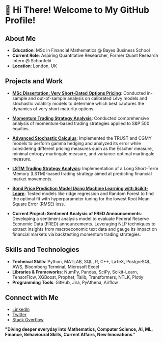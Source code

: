 # 👋 Hi There! Welcome to My GitHub Profile!

## About Me
- **Education**: MSc in Financial Mathematics @ Bayes Business School
- **Current Role**: Aspiring Quantitative Researcher, Former Quant Research Intern @ Schonfeld
- **Location**: London, UK

## Projects and Work
- **[MSc Dissertation: Very Short-Dated Options Pricing](https://github.com/Patelprachin/Very-Short-Dated-Options-Pricing)**: Conducted in-sample and out-of-sample analysis on calibrated Lévy models and stochastic volatility models to determine which best captures the dynamics of very short maturity options.

- **[Momentum Trading Strategy Analysis](https://github.com/Patelprachin/Momentum_Trading_Strategy_Backtest_and_Performance_Analysis)**: Conducted comprehensive analysis of momentum-based trading strategies applied to S&P 500 equities.

- **[Advanced Stochastic Calculus](https://github.com/Patelprachin/Advanced-Stochastic-Calculus)**: Implemented the TRUST and CGMY models to perform gamma hedging and analyzed its error while considering different pricing measures such as the Esscher measure, minimal entropy martingale measure, and variance-optimal martingale measure.

- **[LSTM Trading Strategy Analysis](https://github.com/Patelprachin/LSTM_Based_Trading_Strategy)**: Implementation of a Long Short-Term Memory (LSTM)-based trading strategy aimed at predicting financial market movements.

- **[Bond Price Prediction Model Using Machine Learning with Scikit-Learn](https://github.com/Patelprachin/Bond-Price-Prediction-Model-Machine-Learning-With-Scikit-Learn)**: Tested models like ridge regression and Random Forest to find the optimal fit with hyperparameter tuning for the lowest Root Mean Square Error (RMSE) loss.

- **Current Project: Sentiment Analysis of FRED Announcements**: Developing a sentiment analysis model to evaluate Federal Reserve Economic Data (FRED) announcements. Leveraging NLP techniques to extract insights from macroeconomic text data and gauge its impact on financial markets via backtesting momentum trading strategies.

## Skills and Technologies
- **Technical Skills**: Python, MATLAB, SQL, R, C++, LaTeX, PostgreSQL, AWS, Bloomberg Terminal, Microsoft Excel
- **Libraries & Frameworks**: NumPy, Pandas, SciPy, Scikit-Learn, TensorFlow, XGBoost, Prophet, Talib, Transformers, NTLK, Plotly
- **Programming Tools**: GitHub, Jira, PyAthena, Airflow

## Connect with Me
- [LinkedIn](https://www.linkedin.com/in/prachin-patel-48b003154/)
- [Twitter](https://twitter.com/prachin2002)
- [Stack Overflow](https://stackoverflow.com/users/22079361/prachin-patel)

**"Diving deeper everyday into Mathematics, Computer Science, AI, ML, Finance, Behavioural Skills, Current Affairs, New Innovations."**
